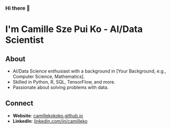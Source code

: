 ### Hi there 👋
# I'm Camille Sze Pui Ko - AI/Data Scientist

## About
- AI/Data Science enthusiast with a background in [Your Background, e.g., Computer Science, Mathematics].
- Skilled in Python, R, SQL, TensorFlow, and more.
- Passionate about solving problems with data.

## Connect
- **Website**: [camillekokoko.github.io](#)
- **LinkedIn**: [linkedin.com/in/camilleko](#)


